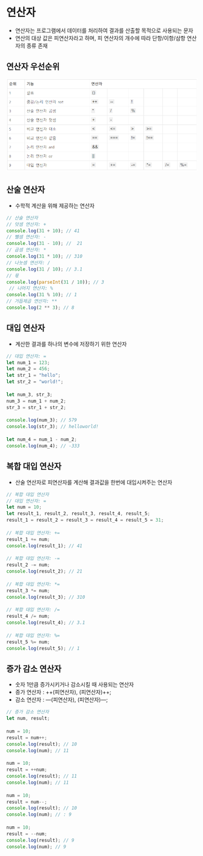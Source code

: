 # 연산자

- 연산자는 프로그램에서 데이터를 처리하여 결과를 산출할 목적으로 사용되는 문자
- 연산의 대상 값은 피연산자라고 하며, 피 연산자의 개수에 따라 단항/이항/삼항 연산자의 종류 존재

## 연산자 우선순위

![연산자](./image/operator.PNG)

## 산술 연산자

- 수학적 계산을 위해 제공하는 연산자

```jsx
// 산술 연산자
// 덧셈 연산자: +
console.log(31 + 10); // 41 
// 뺄셈 연산자: -
console.log(31 - 10); //  21 
// 곱셈 연산자: *
console.log(31 * 10); // 310 
// 나눗셈 연산자: /
console.log(31 / 10); // 3.1 
// 몫
console.log(parseInt(31 / 10)); // 3
 // 나머지 연산자: %
console.log(31 % 10); // 1 
// 거듭제곱 연산자: **
console.log(2 ** 3); // 8
```

## 대입 연산자

- 계산한 결과를 하나의 변수에 저장하기 위한 연산자

```jsx
// 대입 연산자: =
let num_1 = 123;
let num_2 = 456;
let str_1 = "hello";
let str_2 = "world!";

let num_3, str_3;
num_3 = num_1 + num_2; 
str_3 = str_1 + str_2;

console.log(num_3); // 579 
console.log(str_3); // helloworld!

let num_4 = num_1 - num_2; 
console.log(num_4); // -333
```

## 복합 대입 연산자

- 산술 연산자로 피연산자를 계산해 결과값을 한번에 대입시켜주는 연산자

```jsx
// 복합 대입 연산자
// 대입 연산자: = 
let num = 10;
let result_1, result_2, result_3, result_4, result_5; 
result_1 = result_2 = result_3 = result_4 = result_5 = 31;

// 복합 대입 연산자: += 
result_1 += num;
console.log(result_1); // 41 

// 복합 대입 연산자: -=
result_2 -= num;
console.log(result_2); // 21 

// 복합 대입 연산자: *=
result_3 *= num;
console.log(result_3); // 310 

// 복합 대입 연산자: /=
result_4 /= num;
console.log(result_4); // 3.1 

// 복합 대입 연산자: %=
result_5 %= num;
console.log(result_5); // 1
```

## 증가 감소 연산자

- 숫자 1만큼 증가시키거나 감소시킬 때 사용되는 연산자
- 증가 연산자 : ++(피연산자), (피연산자)++;
- 감소 연산자 : —(피연산자), (피연산자)—;

```jsx
// 증가 감소 연산자
let num, result; 

num = 10;
result = num++;
console.log(result); // 10 
console.log(num); // 11

num = 10; 
result = ++num;
console.log(result); // 11 
console.log(num); // 11

num = 10; 
result = num--;
console.log(result); // 10 
console.log(num); // : 9

num = 10; 
result = --num;
console.log(result); // 9 
console.log(num); // 9
```
